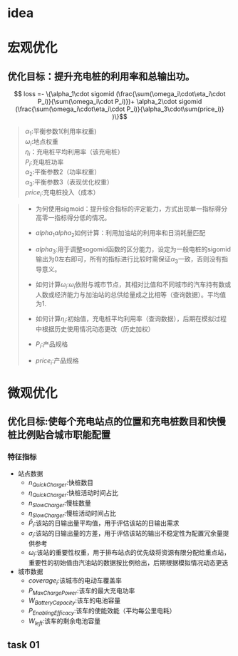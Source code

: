 # idea

# 宏观优化

## 优化目标：提升充电桩的利用率和总输出功。

$$ loss =- \{\alpha_1\cdot sigomid (\frac{\sum(\omega_i\cdot\eta_i\cdot P_i)}{\sum(\omega_i\cdot P_i)})+ \alpha_2\cdot sigomid (\frac{\sum(\omega_i\cdot\eta_i\cdot P_i)}{\alpha_3\cdot\sum(price_i)} )\}$$
> $\alpha_1$:平衡参数1(利用率权重) \
> $\omega_i$:地点权重 \
> $\eta_i$：充电桩平均利用率（该充电桩） \
> $P_i$:充电桩功率 \
> $\alpha_2$:平衡参数2（功率权重）\
> $\alpha_3$:平衡参数3（表现优化权重）\
> $price_i$:充电桩投入（成本）

> * 为何使用sigmoid：提升综合指标的评定能力，方式出现单一指标得分高零一指标得分低的情况。
>
> * $alpha_1$$alpha_2$如何计算：利用加油站的利用率和日消耗量匹配
>
> * $alpha_3$:用于调整sogomid函数的区分能力，设定为一般电桩的sigomid输出为0左右即可，所有的指标进行比较时需保证$\alpha_3$一致，否则没有指导意义。
>
> * 如何计算$\omega_i$:$\omega_i$依附与城市节点，其相对比值和不同城市的汽车持有数或人数或经济能力与加油站的总供给量成之比相等（查询数据）。平均值为1.
>
> * 如何计算$\eta_i$:初始值，充电桩平均利用率（查询数据），后期在模拟过程中根据历史使用情况动态更改（历史加权）
>
> * $P_i$:产品规格
>
> * $price_i$:产品规格

# 微观优化

## 优化目标:使每个充电站点的位置和充电桩数目和快慢桩比例贴合城市职能配置

### 特征指标
* 站点数据
  * $n_{QuickCharger}$:快桩数目
  * $\eta_{QuickCharger}$:快桩活动时间占比
  * $n_{SlowCharger}$:慢桩数量
  * $\eta_{SlowCharger}$:慢桩活动时间占比
  * $\bar P_i$:该站的日输出量平均值，用于评估该站的日输出需求
  * $\sigma_i$:该站的日输出量的方差，用于评估该站的输出不稳定性为配置冗余量提供参考
  * $\omega_i$:该站的重要性权重，用于排布站点的优先级将资源有限分配给重点站，重要性的初始值由汽油站的数据按比例给出，后期根据模拟情况动态更迭
* 城市数据
  * $coverage_i$:该城市的电动车覆盖率
  * $P_{MaxChargePower}$:该车的最大充电功率
  * $W_{BatteryCapacity}$:该车的电池容量
  * $P_{EnablingEfficacy}$:该车的使能效能（平均每公里电耗）
  * $W_{left}$:该车的剩余电池容量



## task 01

